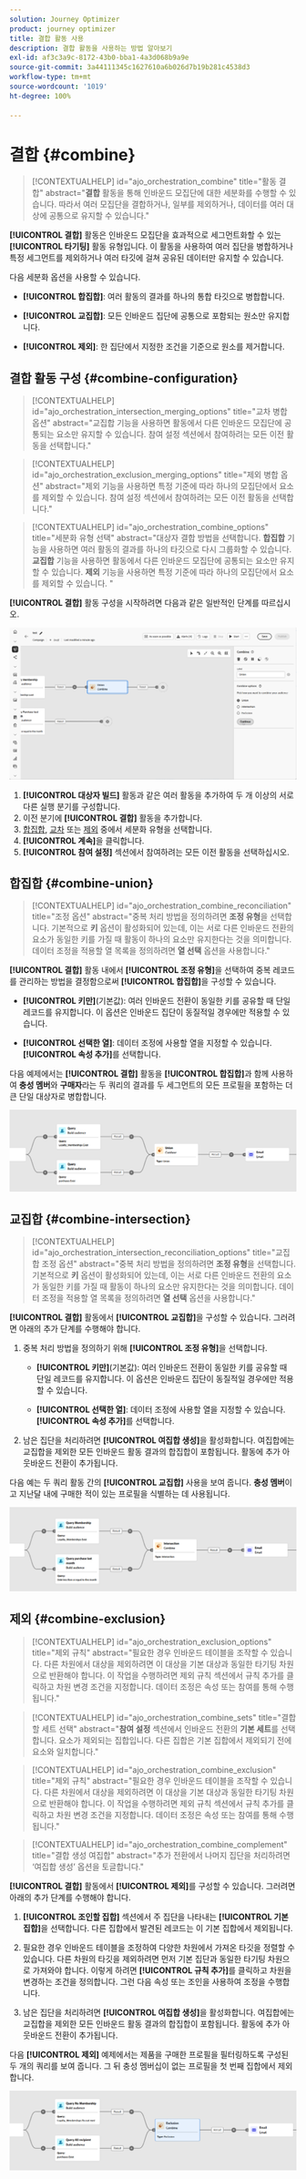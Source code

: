 ```yaml
---
solution: Journey Optimizer
product: journey optimizer
title: 결합 활동 사용
description: 결합 활동을 사용하는 방법 알아보기
exl-id: af3c3a9c-8172-43b0-bba1-4a3d068b9a9e
source-git-commit: 3a44111345c1627610a6b026d7b19b281c4538d3
workflow-type: tm+mt
source-wordcount: '1019'
ht-degree: 100%

---
```



# 결합 {#combine}

>[!CONTEXTUALHELP]
>id="ajo_orchestration_combine"
>title="활동 결합"
>abstract="**결합** 활동을 통해 인바운드 모집단에 대한 세분화를 수행할 수 있습니다. 따라서 여러 모집단을 결합하거나, 일부를 제외하거나, 데이터를 여러 대상에 공통으로 유지할 수 있습니다."

**[!UICONTROL 결합]** 활동은 인바운드 모집단을 효과적으로 세그먼트화할 수 있는 **[!UICONTROL 타기팅]** 활동 유형입니다. 이 활동을 사용하여 여러 집단을 병합하거나 특정 세그먼트를 제외하거나 여러 타깃에 걸쳐 공유된 데이터만 유지할 수 있습니다.

다음 세분화 옵션을 사용할 수 있습니다.

* **[!UICONTROL 합집합]**: 여러 활동의 결과를 하나의 통합 타깃으로 병합합니다. 

* **[!UICONTROL 교집합]**: 모든 인바운드 집단에 공통으로 포함되는 원소만 유지합니다.

* **[!UICONTROL 제외]**: 한 집단에서 지정한 조건을 기준으로 원소를 제거합니다.

## 결합 활동 구성 {#combine-configuration}

>[!CONTEXTUALHELP]
>id="ajo_orchestration_intersection_merging_options"
>title="교차 병합 옵션"
>abstract="교집합 기능을 사용하면 활동에서 다른 인바운드 모집단에 공통되는 요소만 유지할 수 있습니다. 참여 설정 섹션에서 참여하려는 모든 이전 활동을 선택합니다."

>[!CONTEXTUALHELP]
>id="ajo_orchestration_exclusion_merging_options"
>title="제외 병합 옵션"
>abstract="제외 기능을 사용하면 특정 기준에 따라 하나의 모집단에서 요소를 제외할 수 있습니다. 참여 설정 섹션에서 참여하려는 모든 이전 활동을 선택합니다."

>[!CONTEXTUALHELP]
>id="ajo_orchestration_combine_options"
>title="세분화 유형 선택"
>abstract="대상자 결합 방법을 선택합니다. **합집합** 기능을 사용하면 여러 활동의 결과를 하나의 타깃으로 다시 그룹화할 수 있습니다. **교집합** 기능을 사용하면 활동에서 다른 인바운드 모집단에 공통되는 요소만 유지할 수 있습니다. **제외** 기능을 사용하면 특정 기준에 따라 하나의 모집단에서 요소를 제외할 수 있습니다. "

**[!UICONTROL 결합]** 활동 구성을 시작하려면 다음과 같은 일반적인 단계를 따르십시오.

![](../assets/orchestrated-union.png)

1. **[!UICONTROL 대상자 빌드]** 활동과 같은 여러 활동을 추가하여 두 개 이상의 서로 다른 실행 분기를 구성합니다.
1. 이전 분기에 **[!UICONTROL 결합]** 활동을 추가합니다.
1. [합집합](#union), [교차](#intersection) 또는 [제외](#exclusion) 중에서 세분화 유형을 선택합니다.
1. **[!UICONTROL 계속]**&#x200B;을 클릭합니다.
1. **[!UICONTROL 참여 설정]** 섹션에서 참여하려는 모든 이전 활동을 선택하십시오.

## 합집합 {#combine-union}

>[!CONTEXTUALHELP]
>id="ajo_orchestration_combine_reconciliation"
>title="조정 옵션"
>abstract="중복 처리 방법을 정의하려면 **조정 유형**&#x200B;을 선택합니다. 기본적으로 **키** 옵션이 활성화되어 있는데, 이는 서로 다른 인바운드 전환의 요소가 동일한 키를 가질 때 활동이 하나의 요소만 유지한다는 것을 의미합니다. 데이터 조정을 적용할 열 목록을 정의하려면 **열 선택** 옵션을 사용합니다."

**[!UICONTROL 결합]** 활동 내에서 **[!UICONTROL 조정 유형]**&#x200B;을 선택하여 중복 레코드를 관리하는 방법을 결정함으로써 **[!UICONTROL 합집합]**&#x200B;을 구성할 수 있습니다.

* **[!UICONTROL 키만]**(기본값): 여러 인바운드 전환이 동일한 키를 공유할 때 단일 레코드를 유지합니다. 이 옵션은 인바운드 집단이 동질적일 경우에만 적용할 수 있습니다.

* **[!UICONTROL 선택한 열]**: 데이터 조정에 사용할 열을 지정할 수 있습니다. **[!UICONTROL 속성 추가]**&#x200B;를 선택합니다.

다음 예제에서는 **[!UICONTROL 결합]** 활동을 **[!UICONTROL 합집합]**&#x200B;과 함께 사용하여 **충성 멤버**&#x200B;와 **구매자**&#x200B;라는 두 쿼리의 결과를 두 세그먼트의 모든 프로필을 포함하는 더 큰 단일 대상자로 병합합니다.

![](../assets/orchestrated-union-example.png)

## 교집합 {#combine-intersection}

>[!CONTEXTUALHELP]
>id="ajo_orchestration_intersection_reconciliation_options"
>title="교집합 조정 옵션"
>abstract="중복 처리 방법을 정의하려면 **조정 유형**&#x200B;을 선택합니다. 기본적으로 **키** 옵션이 활성화되어 있는데, 이는 서로 다른 인바운드 전환의 요소가 동일한 키를 가질 때 활동이 하나의 요소만 유지한다는 것을 의미합니다. 데이터 조정을 적용할 열 목록을 정의하려면 **열 선택** 옵션을 사용합니다."

**[!UICONTROL 결합]** 활동에서 **[!UICONTROL 교집합]**&#x200B;을 구성할 수 있습니다. 그러려면 아래의 추가 단계를 수행해야 합니다.

1. 중복 처리 방법을 정의하기 위해 **[!UICONTROL 조정 유형]**&#x200B;을 선택합니다. 

   * **[!UICONTROL 키만]**(기본값): 여러 인바운드 전환이 동일한 키를 공유할 때 단일 레코드를 유지합니다. 이 옵션은 인바운드 집단이 동질적일 경우에만 적용할 수 있습니다.

   * **[!UICONTROL 선택한 열]**: 데이터 조정에 사용할 열을 지정할 수 있습니다. **[!UICONTROL 속성 추가]**&#x200B;를 선택합니다.

1. 남은 집단을 처리하려면 **[!UICONTROL 여집합 생성]**&#x200B;을 활성화합니다. 여집합에는 교집합을 제외한 모든 인바운드 활동 결과의 합집합이 포함됩니다. 활동에 추가 아웃바운드 전환이 추가됩니다.

다음 예는 두 쿼리 활동 간의 **[!UICONTROL 교집합]** 사용을 보여 줍니다. **충성 멤버**&#x200B;이고 지난달 내에 구매한 적이 있는 프로필을 식별하는 데 사용됩니다.

![](../assets/orchestrated-intersection-example.png)


## 제외 {#combine-exclusion}

>[!CONTEXTUALHELP]
>id="ajo_orchestration_exclusion_options"
>title="제외 규칙"
>abstract="필요한 경우 인바운드 테이블을 조작할 수 있습니다. 다른 차원에서 대상을 제외하려면 이 대상을 기본 대상과 동일한 타기팅 차원으로 반환해야 합니다. 이 작업을 수행하려면 제외 규칙 섹션에서 규칙 추가를 클릭하고 차원 변경 조건을 지정합니다. 데이터 조정은 속성 또는 참여를 통해 수행됩니다."

>[!CONTEXTUALHELP]
>id="ajo_orchestration_combine_sets"
>title="결합할 세트 선택"
>abstract="**참여 설정** 섹션에서 인바운드 전환의 **기본 세트**&#x200B;를 선택합니다. 요소가 제외되는 집합입니다. 다른 집합은 기본 집합에서 제외되기 전에 요소와 일치합니다."

>[!CONTEXTUALHELP]
>id="ajo_orchestration_combine_exclusion"
>title="제외 규칙"
>abstract="필요한 경우 인바운드 테이블을 조작할 수 있습니다. 다른 차원에서 대상을 제외하려면 이 대상을 기본 대상과 동일한 타기팅 차원으로 반환해야 합니다. 이 작업을 수행하려면 제외 규칙 섹션에서 규칙 추가를 클릭하고 차원 변경 조건을 지정합니다. 데이터 조정은 속성 또는 참여를 통해 수행됩니다."

>[!CONTEXTUALHELP]
>id="ajo_orchestration_combine_complement"
>title="결합 생성 여집합"
>abstract="추가 전환에서 나머지 집단을 처리하려면 ‘여집합 생성’ 옵션을 토글합니다."

**[!UICONTROL 결합]** 활동에서 **[!UICONTROL 제외]**&#x200B;를 구성할 수 있습니다. 그러려면 아래의 추가 단계를 수행해야 합니다.

1. **[!UICONTROL 조인할 집합]** 섹션에서 주 집단을 나타내는 **[!UICONTROL 기본 집합]**&#x200B;을 선택합니다. 다른 집합에서 발견된 레코드는 이 기본 집합에서 제외됩니다.

1. 필요한 경우 인바운드 테이블을 조정하여 다양한 차원에서 가져온 타깃을 정렬할 수 있습니다. 다른 차원의 타깃을 제외하려면 먼저 기본 집단과 동일한 타기팅 차원으로 가져와야 합니다. 이렇게 하려면 **[!UICONTROL 규칙 추가]**&#x200B;를 클릭하고 차원을 변경하는 조건을 정의합니다. 그런 다음 속성 또는 조인을 사용하여 조정을 수행합니다.

1. 남은 집단을 처리하려면 **[!UICONTROL 여집합 생성]**&#x200B;을 활성화합니다. 여집합에는 교집합을 제외한 모든 인바운드 활동 결과의 합집합이 포함됩니다. 활동에 추가 아웃바운드 전환이 추가됩니다.

다음 **[!UICONTROL 제외]** 예제에서는 제품을 구매한 프로필을 필터링하도록 구성된 두 개의 쿼리를 보여 줍니다. 그 뒤 충성 멤버십이 없는 프로필을 첫 번째 집합에서 제외합니다.

![](../assets/orchestrated-exclusion-example.png)

